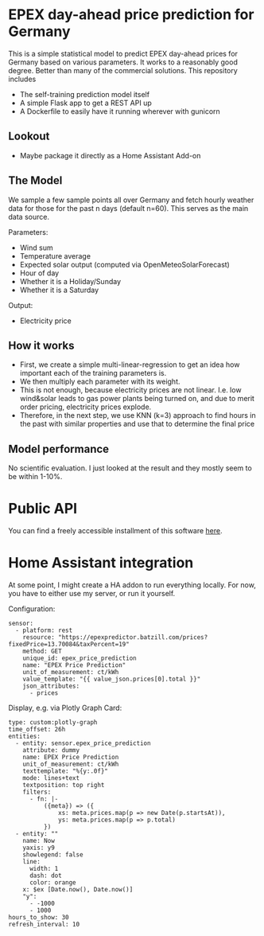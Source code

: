 # EPEX day-ahead price prediction for Germany

This is a simple statistical model to predict EPEX day-ahead prices for Germany based on various parameters.
It works to a reasonably good degree. Better than many of the commercial solutions.
This repository includes
- The self-training prediction model itself
- A simple Flask app to get a REST API up
- A Dockerfile to easily have it running wherever with gunicorn


## Lookout
- Maybe package it directly as a Home Assistant Add-on

## The Model
We sample a few sample points all over Germany and fetch hourly weather data for those for the past n days (default n=60).
This serves as the main data source.

Parameters:

- Wind sum
- Temperature average
- Expected solar output (computed via OpenMeteoSolarForecast)
- Hour of day
- Whether it is a Holiday/Sunday
- Whether it is a Saturday

Output:
- Electricity price

## How it works
- First, we create a simple multi-linear-regression to get an idea how important each of
the training parameters is.
- We then multiply each parameter with its weight.
- This is not enough, because electricity prices are not linear.
I.e. low wind&solar leads to gas power plants being turned on, and due to merit order
pricing, electricity prices explode.
- Therefore, in the next step, we use KNN (k=3) approach to find hours in the past with similar properties and use that to determine the final price

## Model performance
No scientific evaluation. I just looked at the result and they mostly seem to be within 1-10%.


# Public API
You can find a freely accessible installment of this software [here](https://epexpredictor.batzill.com/).

# Home Assistant integration
At some point, I might create a HA addon to run everything locally.
For now, you have to either use my server, or run it yourself.

Configuration:
```
sensor:
  - platform: rest
    resource: "https://epexpredictor.batzill.com/prices?fixedPrice=13.70084&taxPercent=19"
    method: GET
    unique_id: epex_price_prediction
    name: "EPEX Price Prediction"
    unit_of_measurement: ct/kWh
    value_template: "{{ value_json.prices[0].total }}"
    json_attributes:
      - prices
```

Display, e.g. via Plotly Graph Card:
```
type: custom:plotly-graph
time_offset: 26h
entities:
  - entity: sensor.epex_price_prediction
    attribute: dummy
    name: EPEX Price Prediction
    unit_of_measurement: ct/kWh
    texttemplate: "%{y:.0f}"
    mode: lines+text
    textposition: top right
    filters:
      - fn: |-
          ({meta}) => ({
              xs: meta.prices.map(p => new Date(p.startsAt)),
              ys: meta.prices.map(p => p.total)
          })
  - entity: ""
    name: Now
    yaxis: y9
    showlegend: false
    line:
      width: 1
      dash: dot
      color: orange
    x: $ex [Date.now(), Date.now()]
    "y":
      - -1000
      - 1000
hours_to_show: 30
refresh_interval: 10
```